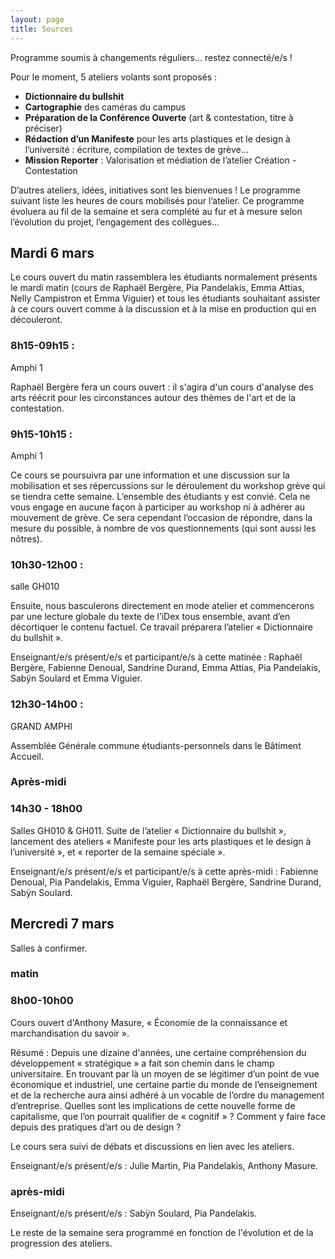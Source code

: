 ```yaml
---
layout: page
title: Sources
---
```


Programme soumis à changements réguliers... restez connecté/e/s ! 

Pour le moment, 5 ateliers volants sont proposés : 
* **Dictionnaire du bullshit** 
* **Cartographie** des caméras du campus
* **Préparation de la Conférence Ouverte** (art & contestation, titre à préciser)
* **Rédaction d’un Manifeste** pour les arts plastiques et le design à l’université&nbsp;:  écriture, compilation de textes de grève… 
* **Mission Reporter** : Valorisation et médiation de l’atelier Création - Contestation

D’autres ateliers, idées, initiatives sont les bienvenues !
Le programme suivant liste les heures de cours mobilisés pour l’atelier.
Ce programme évoluera au fil de la semaine et sera complété au fur et à mesure selon l’évolution du projet, l’engagement des collègues...

<h2>Mardi 6 mars</h2> 
Le cours ouvert du matin rassemblera les étudiants normalement présents le mardi matin (cours de Raphaël Bergère, Pia Pandelakis, Emma Attias, Nelly Campistron et Emma Viguier) et tous les étudiants souhaitant assister à ce cours ouvert comme à la discussion et à la mise en production qui en découleront. 

<h3>8h15-09h15 : </h3>
Amphi 1

Raphaël Bergère fera un cours ouvert : il s'agira d'un cours d'analyse des arts réécrit pour les circonstances autour des thèmes de l'art et de la contestation.

<h3>9h15-10h15 : </h3>
Amphi 1

Ce cours se poursuivra par une information et une discussion sur la mobilisation et ses répercussions sur le déroulement du workshop grève qui se tiendra cette semaine. L’ensemble des étudiants y est convié. Cela ne vous engage en aucune façon à participer au workshop ni à adhérer au mouvement de grève. Ce sera cependant l’occasion de répondre, dans la mesure du possible, à nombre de vos questionnements (qui sont aussi les nôtres). 

<h3>10h30-12h00 : </h3>
salle GH010

Ensuite, nous basculerons directement en mode atelier et commencerons par une lecture globale du texte de l’iDex tous ensemble, avant d’en décortiquer le contenu factuel. Ce travail préparera l’atelier «&nbsp;Dictionnaire du bullshit&nbsp;».

Enseignant/e/s présent/e/s et participant/e/s à cette matinée : Raphaël Bergère, Fabienne Denoual, Sandrine Durand, Emma Attias, Pia Pandelakis, Sabÿn Soulard et Emma Viguier.

<h3>12h30-14h00 :</h3>
GRAND AMPHI

Assemblée Générale commune étudiants-personnels dans le Bâtiment Accueil. 

<h3>Après-midi</h3>  
<h3>14h30 - 18h00</h3>
Salles GH010 &amp; GH011.
Suite de l’atelier «&nbsp;Dictionnaire du bullshit&nbsp;», lancement des ateliers «&nbsp;Manifeste pour les arts plastiques et le design à l’université&nbsp;», et «&nbsp;reporter de la semaine spéciale&nbsp;».

Enseignant/e/s présent/e/s et participant/e/s à cette après-midi&nbsp;: Fabienne Denoual, Pia Pandelakis, Emma Viguier, Raphaël Bergère, Sandrine Durand, Sabÿn Soulard. 

<h2>Mercredi 7 mars</h2>
Salles à confirmer.

<h3>matin</h3>
<h3>8h00-10h00</h3>
Cours ouvert d'Anthony Masure, &laquo;&nbsp;Économie de la connaissance et marchandisation du savoir&nbsp;&raquo;.

Résumé : Depuis une dizaine d'années, une certaine compréhension du développement «&nbsp;stratégique&nbsp;» a fait son chemin dans le champ universitaire. En trouvant par là un moyen de se légitimer d’un point de vue économique et industriel, une certaine partie du monde de l’enseignement et de la recherche aura ainsi adhéré à un vocable de l’ordre du management d’entreprise. Quelles sont les implications de cette nouvelle forme de capitalisme, que l’on pourrait qualifier de «&nbsp;cognitif&nbsp;» ? Comment y faire face depuis des pratiques d’art ou de design ?

Le cours sera suivi de débats et discussions en lien avec les ateliers.

Enseignant/e/s présent/e/s&nbsp;: Julie Martin, Pia Pandelakis, Anthony Masure.

<h3>après-midi</h3>
Enseignant/e/s présent/e/s&nbsp;: Sabÿn Soulard, Pia Pandelakis.

Le reste de la semaine sera programmé en fonction de l'évolution et de la progression des ateliers.


